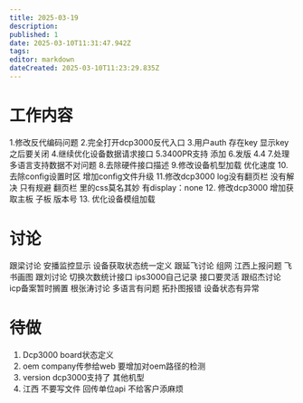 ```yaml
---
title: 2025-03-19
description: 
published: 1
date: 2025-03-10T11:31:47.942Z
tags: 
editor: markdown
dateCreated: 2025-03-10T11:23:29.835Z
---
```


# 工作内容
1.修改反代编码问题
2.完全打开dcp3000反代入口
3.用户auth 存在key 显示key 之后要关闭
4.继续优化设备数据请求接口
5.3400PR支持 添加
6.发版 4.4
7.处理多语言支持数据不对问题
8.去除硬件接口描述
9.修改设备机型加载 优化速度
10.去除config设置时区 增加config文件升级
11.修改dcp3000 log没有翻页栏 没有解决 只有规避 翻页栏 里的css莫名其妙 有display：none
12. 修改dcp3000 增加获取主板 子板 版本号
13. 优化设备模组加载

# 讨论
跟梁讨论 安播监控显示 设备获取状态统一定义 
跟延飞讨论 组网 江西上报问题 飞书画图
跟刘讨论 切换次数统计接口 ips3000自己记录 接口要灵活
跟绍杰讨论 icp备案暂时搁置
根张涛讨论 多语言有问题 拓扑图报错 设备状态有异常

# 待做
1. Dcp3000 board状态定义
2. oem company传参给web 要增加对oem路径的检测
3. version dcp3000支持了 其他机型
4. 江西 不要写文件 回传单位api 不给客户添麻烦
